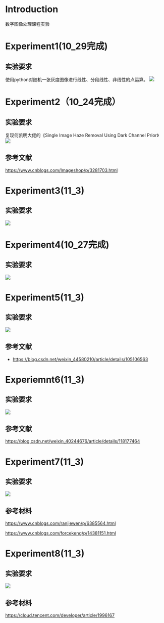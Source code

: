 # Introduction
数字图像处理课程实验
# Experiment1(10_29完成)
## 实验要求
使用python对随机一张灰度图像进行线性、分段线性、非线性的点运算。
<img src=./assest/experiment1.jpeg>

# Experiment2（10_24完成）
## 实验要求
复现何凯明大佬的《Single Image Haze Removal Using Dark Channel Prior》
<img src=./assest/experiment2.jpeg>

## 参考文献
https://www.cnblogs.com/Imageshop/p/3281703.html

# Experiment3(11_3)
## 实验要求
<img src=./assest/experiment3.jpeg>

# Experiment4(10_27完成)
## 实验要求
<img src=./assest/experiment4.jpeg>

# Experiment5(11_3)
## 实验要求
<img src=./assest/experiment5.jpg>

## 参考文献
+ https://blog.csdn.net/weixin_44580210/article/details/105106563

# Experiemnt6(11_3)
## 实验要求
<img src=./assest/experiment6.jpg>

## 参考文献
https://blog.csdn.net/weixin_40244676/article/details/118177464

# Experiment7(11_3)
## 实验要求
<img src=./assest/experiment7.jpg>

## 参考材料
https://www.cnblogs.com/ranjiewen/p/6385564.html

https://www.cnblogs.com/forcekeng/p/14381151.html
# Experiment8(11_3)
## 实验要求
<img src=./assest/experiment8.jpg>

## 参考材料
https://cloud.tencent.com/developer/article/1996167